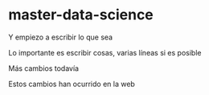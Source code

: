 # master-data-science

Y empiezo a escribir lo que sea

Lo importante es escribir cosas, varias líneas si es posible

Más cambios todavía

Estos cambios han ocurrido en la web
